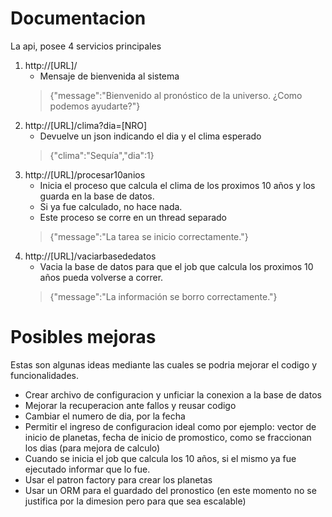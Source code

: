 # Documentacion

La api, posee 4 servicios principales

1. http://[URL]/
	* Mensaje de bienvenida al sistema
	> {"message":"Bienvenido al pronóstico de la universo. ¿Como podemos ayudarte?"}
1. http://[URL]/clima?dia=[NRO]
	* Devuelve un json indicando el dia y el clima esperado
	> {"clima":"Sequía","dia":1}
1. http://[URL]/procesar10anios
	* Inicia el proceso que calcula el clima de los proximos 10 años y los guarda en la base de datos. 
	* Si ya fue calculado, no hace nada. 
	* Este proceso se corre en un thread separado
	> {"message":"La tarea se inicio correctamente."}
1. http://[URL]/vaciarbasededatos
	* Vacia la base de datos para que el job que calcula los proximos 10 años pueda volverse a correr.
	> {"message":"La información se borro correctamente."}

# Posibles mejoras

Estas son algunas ideas mediante las cuales se podria mejorar el codigo y funcionalidades.

* Crear archivo de configuracion y unficiar la conexion a la base de datos
* Mejorar la recuperacion ante fallos y reusar codigo
* Cambiar el numero de dia, por la fecha
* Permitir el ingreso de configuracion ideal como por ejemplo: vector de inicio de planetas, fecha de inicio de promostico, como se fraccionan los dias (para mejora de calculo)
* Cuando se inicia el job que calcula los 10 años, si el mismo ya fue ejecutado informar que lo fue.
* Usar el patron factory para crear los planetas
* Usar un ORM para el guardado del pronostico (en este momento no se justifica por la dimesion pero para que sea escalable)
